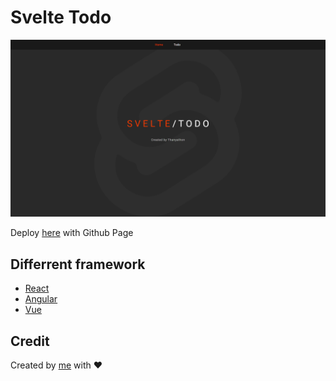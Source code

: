 # Svelte Todo

![Cover](./git-cover.png)

Deploy [here](https://bloodzmoon.github.io/svelte-todo/) with Github Page

## Differrent framework

- [React](https://github.com/bloodzmoon/react-todo)
- [Angular](https://github.com/bloodzmoon/angular-todo)
- [Vue](https://github.com/bloodzmoon/vue-todo)

## Credit

Created by [me](https://github.com/bloodzmoon) with ❤
